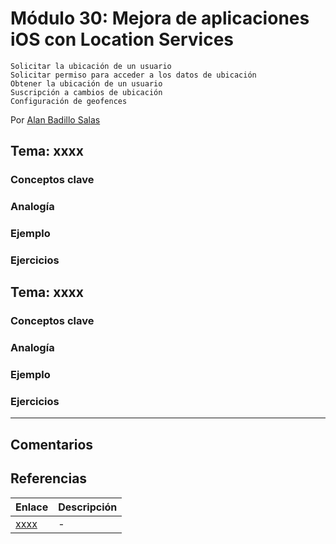 # Módulo 30: Mejora de aplicaciones iOS con Location Services

    Solicitar la ubicación de un usuario
    Solicitar permiso para acceder a los datos de ubicación 
    Obtener la ubicación de un usuario
    Suscripción a cambios de ubicación
    Configuración de geofences

Por [Alan Badillo Salas](https://www.nomadacode.com)

## Tema: xxxx

### Conceptos clave

### Analogía

### Ejemplo

### Ejercicios

## Tema: xxxx

### Conceptos clave

### Analogía

### Ejemplo

### Ejercicios

---

## Comentarios

## Referencias

Enlace | Descripción
--- | ---
[xxxx](xxxx) | -